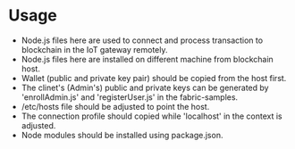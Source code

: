 # Usage


- Node.js files here are used to connect and process transaction to blockchain in the IoT gateway remotely. 
- Node.js files here are installed on different machine from blockchain host. 
- Wallet (public and private key pair) should be copied from the host first. 
- The clinet's (Admin's) public and private keys can be generated by 'enrollAdmin.js' and 'registerUser.js' in the fabric-samples. 
- /etc/hosts file should be adjusted to point the host. 
- The connection profile should copied while 'localhost' in the context is adjusted. 
- Node modules should be installed using package.json. 
